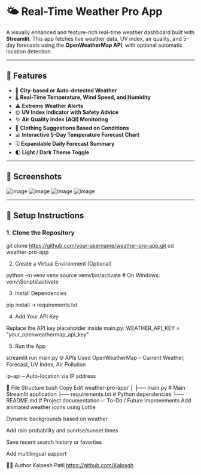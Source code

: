 # 🌤️ Real-Time Weather Pro App

A visually enhanced and feature-rich real-time weather dashboard built with **Streamlit**. This app fetches live weather data, UV index, air quality, and 5-day forecasts using the **OpenWeatherMap API**, with optional automatic location detection.

---

## 🚀 Features

- 📍 **City-based or Auto-detected Weather**
- 🌡️ **Real-Time Temperature, Wind Speed, and Humidity**
- ⚠️ **Extreme Weather Alerts**
- 🌞 **UV Index Indicator with Safety Advice**
- 🪱 **Air Quality Index (AQI) Monitoring**
- 👕 **Clothing Suggestions Based on Conditions**
- 📊 **Interactive 5-Day Temperature Forecast Chart**
- 🗓️ **Expandable Daily Forecast Summary**
- 🌓 **Light / Dark Theme Toggle**

---

## 📸 Screenshots

![image](https://github.com/user-attachments/assets/68422bca-e06c-4f31-bb1b-1dbbe69b9304)
![image](https://github.com/user-attachments/assets/9e8d3aa1-aaec-4961-a6e8-3faecb91a2a7)
![image](https://github.com/user-attachments/assets/0583f342-5500-4205-baa1-f3b8e2dd40cc)
![image](https://github.com/user-attachments/assets/5e64e51c-0362-4533-8bfe-ed1bb711ead9)



---

## 🔧 Setup Instructions

### 1. Clone the Repository

git clone https://github.com/your-username/weather-pro-app.git
cd weather-pro-app

2. Create a Virtual Environment (Optional)

python -m venv venv
source venv/bin/activate  # On Windows: venv\Scripts\activate

3. Install Dependencies

pip install -r requirements.txt

4. Add Your API Key

Replace the API key placeholder inside main.py:
WEATHER_API_KEY = "your_openweathermap_api_key"

5. Run the App

streamlit run main.py
🌐 APIs Used
OpenWeatherMap – Current Weather, Forecast, UV Index, Air Pollution

ip-api – Auto-location via IP address

📁 File Structure
bash
Copy
Edit
weather-pro-app/
│
├── main.py                # Main Streamlit application
├── requirements.txt       # Python dependencies
└── README.md              # Project documentation
✅ To-Do / Future Improvements
Add animated weather icons using Lottie

Dynamic backgrounds based on weather

Add rain probability and sunrise/sunset times

Save recent search history or favorites

Add multilingual support

🙋‍♂️ Author
Kalpesh Patil
https://github.com/Kalpsgh

